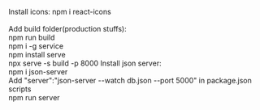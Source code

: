 Install icons: npm i react-icons<br><br>
Add build folder(production stuffs):<br> npm run build<br>  npm i -g service  
npm install serve <br>
npx serve -s build -p 8000
Install json server: <br> npm i json-server <br>Add     "server":"json-server --watch db.json --port 5000"
 in package.json scripts<br>npm run server
